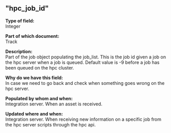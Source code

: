 ## "hpc_job_id"

**Type of field:**  
Integer  

**Part of which document:**  
Track

**Description:**  
Part of the job object populating the job_list. This is the job id given a job on the hpc server when a job is queued.  Default value is -9 before a job has been queued on the hpc cluster.   

**Why do we have this field:**  
In case we need to go back and check when something goes wrong on the hpc server.  

**Populated by whom and when:**  
Integration server. When an asset is received.  

**Updated where and when:**  
Integration server. When receiving new information on a specific job from the hpc server scripts through the hpc api. 
